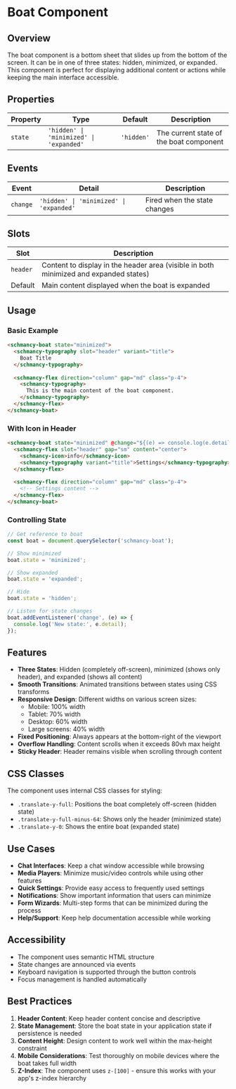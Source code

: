 # Boat Component

## Overview
The boat component is a bottom sheet that slides up from the bottom of the screen. It can be in one of three states: hidden, minimized, or expanded. This component is perfect for displaying additional content or actions while keeping the main interface accessible.

## Properties

| Property | Type | Default | Description |
|----------|------|---------|-------------|
| `state` | `'hidden' \| 'minimized' \| 'expanded'` | `'hidden'` | The current state of the boat component |

## Events

| Event | Detail | Description |
|-------|--------|-------------|
| `change` | `'hidden' \| 'minimized' \| 'expanded'` | Fired when the state changes |

## Slots

| Slot | Description |
|------|-------------|
| `header` | Content to display in the header area (visible in both minimized and expanded states) |
| Default | Main content displayed when the boat is expanded |

## Usage

### Basic Example
```html
<schmancy-boat state="minimized">
  <schmancy-typography slot="header" variant="title">
    Boat Title
  </schmancy-typography>
  
  <schmancy-flex direction="column" gap="md" class="p-4">
    <schmancy-typography>
      This is the main content of the boat component.
    </schmancy-typography>
  </schmancy-flex>
</schmancy-boat>
```

### With Icon in Header
```html
<schmancy-boat state="minimized" @change="${(e) => console.log(e.detail)}">
  <schmancy-flex slot="header" gap="sm" content="center">
    <schmancy-icon>info</schmancy-icon>
    <schmancy-typography variant="title">Settings</schmancy-typography>
  </schmancy-flex>
  
  <schmancy-flex direction="column" gap="md" class="p-4">
    <!-- Settings content -->
  </schmancy-flex>
</schmancy-boat>
```

### Controlling State
```typescript
// Get reference to boat
const boat = document.querySelector('schmancy-boat');

// Show minimized
boat.state = 'minimized';

// Show expanded
boat.state = 'expanded';

// Hide
boat.state = 'hidden';

// Listen for state changes
boat.addEventListener('change', (e) => {
  console.log('New state:', e.detail);
});
```

## Features

- **Three States**: Hidden (completely off-screen), minimized (shows only header), and expanded (shows all content)
- **Smooth Transitions**: Animated transitions between states using CSS transforms
- **Responsive Design**: Different widths on various screen sizes:
  - Mobile: 100% width
  - Tablet: 70% width
  - Desktop: 60% width
  - Large screens: 40% width
- **Fixed Positioning**: Always appears at the bottom-right of the viewport
- **Overflow Handling**: Content scrolls when it exceeds 80vh max height
- **Sticky Header**: Header remains visible when scrolling through content

## CSS Classes

The component uses internal CSS classes for styling:
- `.translate-y-full`: Positions the boat completely off-screen (hidden state)
- `.translate-y-full-minus-64`: Shows only the header (minimized state)
- `.translate-y-0`: Shows the entire boat (expanded state)

## Use Cases

- **Chat Interfaces**: Keep a chat window accessible while browsing
- **Media Players**: Minimize music/video controls while using other features
- **Quick Settings**: Provide easy access to frequently used settings
- **Notifications**: Show important information that users can minimize
- **Form Wizards**: Multi-step forms that can be minimized during the process
- **Help/Support**: Keep help documentation accessible while working

## Accessibility

- The component uses semantic HTML structure
- State changes are announced via events
- Keyboard navigation is supported through the button controls
- Focus management is handled automatically

## Best Practices

1. **Header Content**: Keep header content concise and descriptive
2. **State Management**: Store the boat state in your application state if persistence is needed
3. **Content Height**: Design content to work well within the max-height constraint
4. **Mobile Considerations**: Test thoroughly on mobile devices where the boat takes full width
5. **Z-Index**: The component uses `z-[100]` - ensure this works with your app's z-index hierarchy